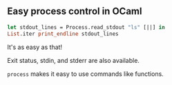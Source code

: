 ## Easy process control in OCaml

```ocaml
let stdout_lines = Process.read_stdout "ls" [||] in
List.iter print_endline stdout_lines
```

It's as easy as that!

Exit status, stdin, and stderr are also available.

`process` makes it easy to use commands like functions.
